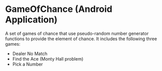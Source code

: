 # GameOfChance (Android Application)
A set of games of chance that use pseudo-random number generator functions to provide the element of chance. It includes the following three games:
- Dealer No Match
- Find the Ace (Monty Hall problem)
- Pick a Number
